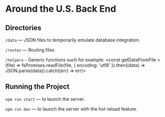 # Around the U.S. Back End

## Directories

`/data` — JSON files to temporarily emulate database integration.

`/routes` — Routing files.

`/helpers` - Generic functions such for example:
<const getDataFromFile = (file) => fsPromises.readFile(file, { encoding: 'utf8' }).then((data) => JSON.parse(data)).catch((err) => err)>

## Running the Project

`npm run start` — to launch the server.

`npm run dev` — to launch the server with the hot reload feature.
